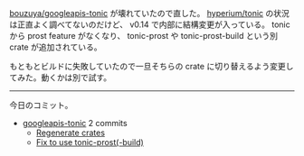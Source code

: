 [bouzuya/googleapis-tonic] が壊れていたので直した。 [hyperium/tonic] の状況は正直よく調べてないのだけど、 v0.14 で内部に結構変更が入っている。 tonic から prost feature がなくなり、 tonic-prost や tonic-prost-build という別 crate が追加されている。

もともとビルドに失敗していたので一旦そちらの crate に切り替えるよう変更してみた。動くかは別で試す。

---

今日のコミット。

- [googleapis-tonic](https://github.com/bouzuya/googleapis-tonic) 2 commits
  - [Regenerate crates](https://github.com/bouzuya/googleapis-tonic/commit/e464102c319140a55b8d99d9830bbeaa69bb657a)
  - [Fix to use tonic-prost(-build)](https://github.com/bouzuya/googleapis-tonic/commit/0907809d7d748b3bcc482551736ebe7d6e8be8ea)

[bouzuya/googleapis-tonic]: https://github.com/bouzuya/googleapis-tonic
[hyperium/tonic]: https://github.com/hyperium/tonic
